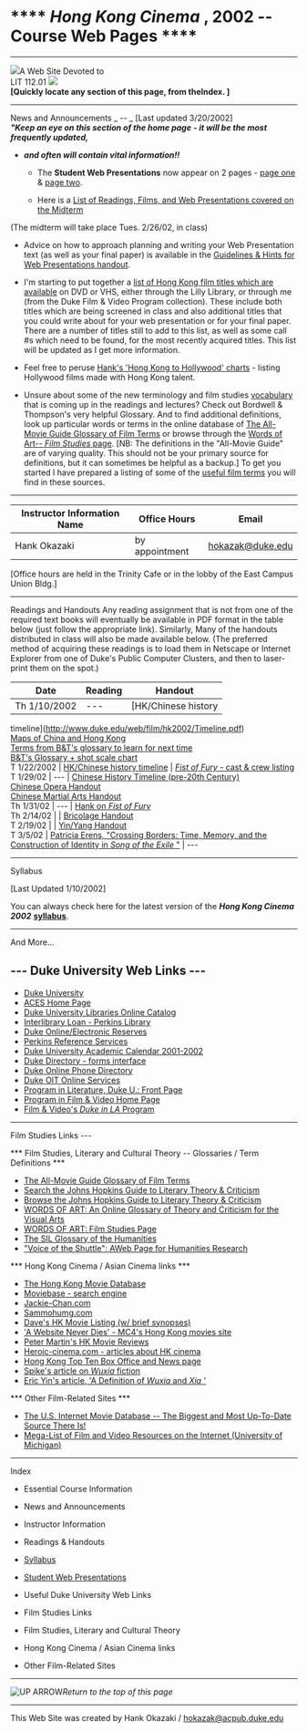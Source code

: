 #  **** **_Hong Kong Cinema_** , 2002 \-- Course Web Pages ****

* * *

  
![](http://www.duke.edu/web/film/camera.gif)A Web Site Devoted to  
LIT 112.01 ![](http://www.duke.edu/web/film/tv_off.gif)  
**[Quickly locate any section of this page, from theIndex.  ]**  

* * *

News and Announcements _  \-- _ [Last updated 3/20/2002]  
**_"Keep an eye on this section of the home page_** **_\- it will be the most
frequently updated,_**

* **_and often will contain vital information!!_**

  * The **Student Web Presentations** now appear on 2 pages - [page one](http://www.duke.edu/web/film/hk2002/ClipAnalyses1.html) & [page two](http://www.duke.edu/web/film/hk2002/ClipAnalyses2.html).
  


  * Here is a  [List of Readings, Films, and Web Presentations covered on the Midterm](http://www.duke.edu/web/film/hk2002/MidtermTopics.pdf)
  
 (The midterm will take place Tues. 2/26/02, in class)  


  * Advice on how to approach planning and writing your Web Presentation text (as well as your final paper) is available in the  [Guidelines & Hints for Web Presentations handout](http://www.duke.edu/web/film/hk2002/CloseAnalysisHowTo.pdf).
  


  * I'm starting to put together a [list of Hong Kong film titles which are available](http://www.duke.edu/web/film/hk2002/Avail_Films.pdf) on DVD or VHS, either through the Lilly Library, or through me (from the Duke Film & Video Program collection). These include both titles which are being screened in class and also additional titles that you could write about for your web presentation or for your final paper.  There are a number of titles still to add to this list, as well as some call #s which need to be found, for the most recently acquired titles.  This list will be updated as I get more information.
  


  * Feel free to peruse [Hank's 'Hong Kong to Hollywood' charts](http://www.duke.edu/web/film/intro01/HK_E2W.pdf) \- listing Hollywood films made with Hong Kong talent.
  


  * Unsure about some of the new terminology and film studies [vocabulary](http://www.duke.edu/web/film/Filmterm.htm) that is coming up in the readings and lectures? Check out Bordwell & Thompson's very helpful Glossary. And to find additional definitions, look up particular words or terms in the online database of  [The All-Movie Guide Glossary of Film Terms](http://allmovie.com/avg_glossary.html) or browse through the [Words of Art-- _Film Studies_ page](http://www.ouc.bc.ca/fina/glossary/f_list/filmstudieshome.html). [NB: The definitions in the "All-Movie Guide" are of varying quality. This should not be your primary source for definitions, but it can sometimes be helpful as a backup.] To get you started I have prepared a listing of  some of the [useful film terms](http://www.duke.edu/web/film/Filmterm.htm) you will find in these sources.

* * *

Instructor Information **Name** | **Office Hours** | **Email**  
---|---|---  
Hank Okazaki |  by appointment | hokazak@duke.edu  
[Office hours are held in the Trinity Cafe or in the lobby of the East Campus
Union Bldg.]

* * *

Readings and Handouts Any reading assignment that is not from one of the
required text books will eventually be available in PDF format in the table
below (just follow the appropriate link). Similarly, Many of the handouts
distributed in class will also be made available below. (The preferred method
of acquiring these readings is to load them in Netscape or Internet Explorer
from one of Duke's Public Computer Clusters, and then to laser-print them on
the spot.)

Date | Reading | Handout  
---|---|---  
Th 1/10/2002 | \--- | [HK/Chinese history
timeline](http://www.duke.edu/web/film/hk2002/Timeline.pdf)  
[Maps of China and Hong Kong](http://www.duke.edu/web/film/hk2002/Maps.pdf)  
[Terms from B&T's glossary to learn for next
time](http://www.duke.edu/web/film/hk2002/B&T-Termlist.pdf)  
[B&T's Glossary + shot scale
chart](http://www.duke.edu/web/film/hk2002/B&TGlossary.pdf)  
T 1/22/2002 | [HK/Chinese history
timeline](http://www.duke.edu/web/film/hk2002/Timeline.pdf) | [_Fist of Fury_
\- cast  & crew listing](http://www.duke.edu/web/film/hk2002/FoF_Cast.pdf)  
T 1/29/02 | \--- | [Chinese History Timeline (pre-20th
Century)](http://www.duke.edu/web/film/hk2002/Timeline2.pdf)  
[Chinese Opera Handout](http://www.duke.edu/web/film/hk2002/OperaHandout.pdf)  
[Chinese Martial Arts
Handout](http://www.duke.edu/web/film/hk2002/ChineseMartialArts.pdf)  
Th 1/31/02 | \--- | [Hank on _Fist of
Fury_](http://www.duke.edu/web/film/hk2002/HankOnFistOfFury.pdf)  
Th 2/14/02 |  | [Bricolage
Handout](http://www.duke.edu/web/film/hk2002/Bricolage.pdf)  
T 2/19/02 |  | [Yin/Yang
Handout](http://www.duke.edu/web/film/hk2002/YinYang.pdf)  
T 3/5/02 | [Patricia Erens, "Crossing Borders: Time, Memory, and the
Construction of Identity in _Song of the Exile_
"](http://muse.jhu.edu/journals/cinema_journal/v039/39.4erens.pdf) | \---  
  
* * *

Syllabus

[Last Updated 1/10/2002]

You can always check here for the latest version of the **_Hong Kong Cinema
2002_** **[syllabus](http://www.duke.edu/web/film/hk2002/Syllabus.pdf)**.

* * *

And More...

##  \--- Duke University Web Links ---

* [Duke University](http://www.duke.edu/)
* [ACES Home Page](https://www.siss.duke.edu/cgi-bin/hsrun.hse/SISS/ScheduleOfCourses/ScheduleOfCourses.htx;start=HS_Term_Selection)
* [Duke University Libraries Online Catalog](http://www.lib.duke.edu/online_catalog.html)
* [Interlibrary Loan - Perkins Library](http://www.lib.duke.edu/ill/ILLhomepage.html)
* [Duke Online/Electronic Reserves](http://www.lib.duke.edu/access/reserves/)
* [Perkins Reference Services](http://www.lib.duke.edu/reference/)
* [Duke University Academic Calendar 2001-2002](http://registrar.duke.edu/registrar/acad0102.htm)
* [Duke Directory - forms interface](http://www.chem.duke.edu/cgi-bin/newph/newph)
* [Duke Online Phone Directory](http://www.oit.duke.edu/phonebook/qiform.html)
* [Duke OIT Online Services](http://www.oit.duke.edu/oit3.html)
* [Program in Literature, Duke U.: Front Page](http://www.duke.edu/literature/)
* [Program in Film & Video Home Page](http://www.duke.edu/web/film/)
* [Film & Video's _Duke in LA_ Program](http://www.duke.edu/web/film/Duke-in-LA.html)

* * *

Film Studies Links ---

*** Film Studies, Literary and Cultural Theory -- Glossaries / Term
Definitions ***

* [The All-Movie Guide Glossary of Film Terms](http://allmovie.com/avg_glossary.html)
* [Search the Johns Hopkins Guide to Literary Theory & Criticism](http://calliope.jhu.edu/plweb-cgi/fastweb?searchform+groden)
* [Browse the Johns Hopkins Guide to Literary Theory & Criticism](http://calliope.jhu.edu/books/guide)
* [WORDS OF ART: An Online Glossary of Theory and Criticism for the Visual Arts](http://www.arts.ouc.bc.ca/fiar/glossary/gloshome.html)
* [WORDS OF ART: Film Studies Page](http://www.ouc.bc.ca/fina/glossary/f_list/filmstudieshome.html)
* [The SIL Glossary of the Humanities](http://www.sil.org:80/humanities/glossary.htm)
* ["Voice of the Shuttle": AWeb Page for Humanities Research](http://vos.ucsb.edu)
  


    
    


*** Hong Kong Cinema / Asian Cinema links ***

* [The Hong Kong Movie Database](http://www.hkmdb.com/db/search/)
* [Moviebase \- search engine](http://www.movieworld.com.hk/moviebase/index.shtml)
* [Jackie-Chan.com](http://www.jackie-chan.com)
* [Sammohumg.com](http://sammohung.com/)
* [Dave's HK Movie Listing (w/ brief synopses)](http://www.mindspring.com/~djimenez/desc.html)
* ['A Website Never Dies' - MC4's Hong Kong movies site](http://www.hkmdb.com/mc4/)
* [Peter Martin's HK Movie Reviews](http://www.peteramartin.com/dvdhk/review_index_title.htm)
* [Heroic-cinema.com - articles about HK cinema](http://www.heroic-cinema.com/articles.htm)
* [Hong Kong Top Ten Box Office and News page](http://www.geocities.com/Tokyo/Towers/2038/)
* [Spike's article on _Wuxia_ fiction](http://www.heroic-cinema.com/articles/wuxia.htm)
* [Eric Yin's article, 'A Definition of _Wuxia_ and _Xia_ '](http://www.heroic-cinema.com/eric/xia.html)
  


    
    


*** Other Film-Related Sites ***

* [The U.S. Internet Movie Database -- The Biggest and Most Up-To-Date Source There Is!](http://us.imdb.com/search)
* [Mega-List of Film and Video Resources on the Internet (University of Michigan)](http://www.lib.umich.edu/libhome/FVL.lib/remote.html)
  

* * *

Index

* Essential Course Information

* News and Announcements
* Instructor Information
* Readings & Handouts
* [Syllabus](http://www.duke.edu/web/film/hk2002/Syllabus.pdf)
* [Student Web Presentations](http://www.duke.edu/web/film/hk2002/ClipAnalyses1.html)
* Useful Duke University Web Links
* Film Studies Links

* Film Studies, Literary and Cultural Theory
* Hong Kong Cinema / Asian Cinema links
* Other Film-Related Sites

* * *

![UP ARROW](http://www.duke.edu/web/film/uparrow.gif)_Return to the top of
this page_

* * *

  
This Web Site was created by Hank Okazaki /
[hokazak@acpub.duke.edu](mailto:hokazak@acpub.duke.edu)

